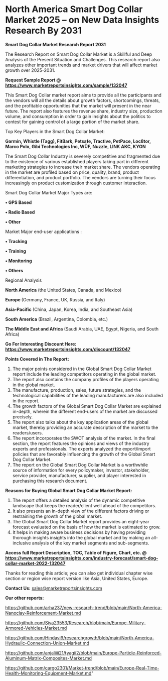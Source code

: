# North America Smart Dog Collar Market 2025 – on New Data Insights Research By 2031

<strong>Smart Dog Collar Market Research Report 2031</strong>

The Research Report on Smart Dog Collar Market is a Skillful and Deep Analysis of the Present Situation and Challenges. This research report also analyzes other important trends and market drivers that will affect market growth over 2025-2031.

<strong>Request Sample Report @ <a href=https://www.marketreportsinsights.com/sample/132047>https://www.marketreportsinsights.com/sample/132047</a></strong>

This Smart Dog Collar market report aims to provide all the participants and the vendors will all the details about growth factors, shortcomings, threats, and the profitable opportunities that the market will present in the near future. The report also features the revenue share, industry size, production volume, and consumption in order to gain insights about the politics to contest for gaining control of a large portion of the market share.

Top Key Players in the Smart Dog Collar Market:

<strong>Garmin, Whistle (Tagg), FitBark, Petsafe, Tractive, PetPace, Loc8tor, Marco Polo, Gibi Technologies Inc, WÜF, Nuzzle, LINK AKC, KYON</strong>

The Smart Dog Collar Industry is severely competitive and fragmented due to the existence of various established players taking part in different marketing strategies to increase their market share. The vendors operating in the market are profiled based on price, quality, brand, product differentiation, and product portfolio. The vendors are turning their focus increasingly on product customization through customer interaction.

Smart Dog Collar Market Major Types are:

<strong>• GPS Based

• Radio Based

• Other</strong>

Market Major end-user applications :

<strong>• Tracking

• Training

• Monitoring

• Others</strong>

Regional Analysis

</u><strong><b>North America</b></strong> (the United States, Canada, and Mexico)

<strong><b>Europe </b></strong>(Germany, France, UK, Russia, and Italy)

<strong><b>Asia-Pacific</b></strong> (China, Japan, Korea, India, and Southeast Asia)

<strong><b>South America</b></strong> (Brazil, Argentina, Colombia, etc.)

<strong><b>The Middle East and Africa</b></strong> (Saudi Arabia, UAE, Egypt, Nigeria, and South Africa)

<strong>Go For Interesting Discount Here: <a href=https://www.marketreportsinsights.com/discount/132047>https://www.marketreportsinsights.com/discount/132047</a></strong>

<strong>Points Covered in The Report:</strong>
<ol>
  <li>The major points considered in the Global Smart Dog Collar Market report include the leading competitors operating in the global market.</li>
  <li>The report also contains the company profiles of the players operating in the global market.</li>
  <li>The manufacture, production, sales, future strategies, and the technological capabilities of the leading manufacturers are also included in the report.</li>
  <li>The growth factors of the Global Smart Dog Collar Market are explained in-depth, wherein the different end-users of the market are discussed precisely.</li>
  <li>The report also talks about the key application areas of the global market, thereby providing an accurate description of the market to the readers/users.</li>
  <li>The report incorporates the SWOT analysis of the market. In the final section, the report features the opinions and views of the industry experts and professionals. The experts analyzed the export/import policies that are favorably influencing the growth of the Global Smart Dog Collar Market.</li>
  <li>The report on the Global Smart Dog Collar Market is a worthwhile source of information for every policymaker, investor, stakeholder, service provider, manufacturer, supplier, and player interested in purchasing this research document.</li>
</ol>
<strong>Reasons for Buying Global Smart Dog Collar Market Report:</strong>

<ol>
  <li>The report offers a detailed analysis of the dynamic competitive landscape that keeps the reader/client well ahead of the competitors.</li>
  <li>It also presents an in-depth view of the different factors driving or restraining the growth of the global market.</li>
  <li>The Global Smart Dog Collar Market report provides an eight-year forecast evaluated on the basis of how the market is estimated to grow.</li>
  <li>It helps in making aware business decisions by having providing thorough insights insights into the global market and by making an all-inclusive analysis of the key market segments and sub-segments.</li>
</ol>
<strong>Access full Report Description, TOC, Table of Figure, Chart, etc. @ <a href=https://www.marketreportsinsights.com/industry-forecast/smart-dog-collar-market-2022-132047>https://www.marketreportsinsights.com/industry-forecast/smart-dog-collar-market-2022-132047</a></strong>


Thanks for reading this article; you can also get individual chapter wise section or region wise report version like Asia, United States, Europe.

<strong>Contact Us:</strong>
sales@marketreportsinsights.com

<strong>Our other reports:</strong>

<a href=https://github.com/arha237/new-research-trend/blob/main/North-America-Nanoclay-Reinforcement-Market.md>https://github.com/arha237/new-research-trend/blob/main/North-America-Nanoclay-Reinforcement-Market.md</a>

<a href=https://github.com/Siya23553/Research/blob/main/Europe-Military-Armored-Vehicles-Market.md>https://github.com/Siya23553/Research/blob/main/Europe-Military-Armored-Vehicles-Market.md</a>

<a href=https://github.com/Hindavi9/researchgrowth/blob/main/North-America-Hydraulic-Connection-Union-Market.md>https://github.com/Hindavi9/researchgrowth/blob/main/North-America-Hydraulic-Connection-Union-Market.md</a>

<a href=https://github.com/anjaliiii21/tyagii2/blob/main/Europe-Particle-Reinforced-Aluminum-Matrix-Composites-Market.md>https://github.com/anjaliiii21/tyagii2/blob/main/Europe-Particle-Reinforced-Aluminum-Matrix-Composites-Market.md</a>

<a href=https://github.com/cargo2301/Market-trend/blob/main/Europe-Real-Time-Health-Monitoring-Equipment-Market.md>https://github.com/cargo2301/Market-trend/blob/main/Europe-Real-Time-Health-Monitoring-Equipment-Market.md</a>"
